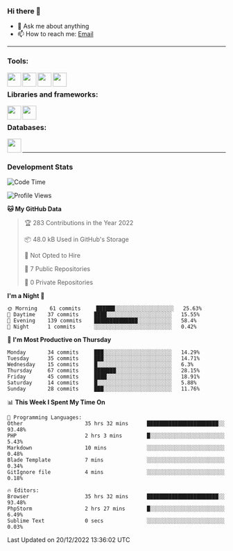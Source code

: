 ### Hi there 👋

<!-- - 🔭 I’m currently working on [huyviet] -->
- 💬 Ask me about anything
- 📫 How to reach me: [Email]
<!-- - ⚡ Fun fact: abc -->

---

### Tools:
<img align='left' height="32" width="32" src="https://cdn.jsdelivr.net/npm/simple-icons@4.8.0/icons/phpstorm.svg" />
<img align='left' height="32" width="32" src="https://cdn.jsdelivr.net/npm/simple-icons@4.8.0/icons/sublimetext.svg" />
<img align='left' height="32" width="32" src="https://cdn.jsdelivr.net/npm/simple-icons@4.8.0/icons/laragon.svg" />
<img align='left' height="32" width="32" src="https://cdn.jsdelivr.net/npm/simple-icons@4.8.0/icons/xampp.svg" />
<br>

### Libraries and frameworks:
<img align='left' height="32" width="32" src="https://cdn.jsdelivr.net/npm/simple-icons@4.8.0/icons/laravel.svg" />
<img align='left' height="32" width="32" src="https://cdn.jsdelivr.net/npm/simple-icons@4.8.0/icons/jquery.svg" />
<br>

### Databases:
<img align='left' height="32" width="32" src="https://cdn.jsdelivr.net/npm/simple-icons@4.8.0/icons/mysql.svg" />
<br>

---
### Development Stats
<!--START_SECTION:waka-->
![Code Time](http://img.shields.io/badge/Code%20Time-563%20hrs%2048%20mins-blue)

![Profile Views](http://img.shields.io/badge/Profile%20Views-74-blue)

**🐱 My GitHub Data** 

> 🏆 283 Contributions in the Year 2022
 > 
> 📦 48.0 kB Used in GitHub's Storage 
 > 
> 🚫 Not Opted to Hire
 > 
> 📜 7 Public Repositories 
 > 
> 🔑 0 Private Repositories  
 > 
**I'm a Night 🦉** 

```text
🌞 Morning    61 commits     ██████░░░░░░░░░░░░░░░░░░░   25.63% 
🌆 Daytime    37 commits     ████░░░░░░░░░░░░░░░░░░░░░   15.55% 
🌃 Evening    139 commits    ██████████████░░░░░░░░░░░   58.4% 
🌙 Night      1 commits      ░░░░░░░░░░░░░░░░░░░░░░░░░   0.42%

```
📅 **I'm Most Productive on Thursday** 

```text
Monday       34 commits     ███░░░░░░░░░░░░░░░░░░░░░░   14.29% 
Tuesday      35 commits     ███░░░░░░░░░░░░░░░░░░░░░░   14.71% 
Wednesday    15 commits     █░░░░░░░░░░░░░░░░░░░░░░░░   6.3% 
Thursday     67 commits     ███████░░░░░░░░░░░░░░░░░░   28.15% 
Friday       45 commits     ████░░░░░░░░░░░░░░░░░░░░░   18.91% 
Saturday     14 commits     █░░░░░░░░░░░░░░░░░░░░░░░░   5.88% 
Sunday       28 commits     ███░░░░░░░░░░░░░░░░░░░░░░   11.76%

```


📊 **This Week I Spent My Time On** 

```text
💬 Programming Languages: 
Other                    35 hrs 32 mins      ███████████████████████░░   93.48% 
PHP                      2 hrs 3 mins        █░░░░░░░░░░░░░░░░░░░░░░░░   5.43% 
Markdown                 10 mins             ░░░░░░░░░░░░░░░░░░░░░░░░░   0.48% 
Blade Template           7 mins              ░░░░░░░░░░░░░░░░░░░░░░░░░   0.34% 
GitIgnore file           4 mins              ░░░░░░░░░░░░░░░░░░░░░░░░░   0.18%

🔥 Editors: 
Browser                  35 hrs 32 mins      ███████████████████████░░   93.48% 
PhpStorm                 2 hrs 27 mins       █░░░░░░░░░░░░░░░░░░░░░░░░   6.49% 
Sublime Text             0 secs              ░░░░░░░░░░░░░░░░░░░░░░░░░   0.03%

```


 Last Updated on 20/12/2022 13:36:02 UTC
<!--END_SECTION:waka-->

[huyviet]: https://huyviet.vn/
[EMAIl]: https://mail.google.com/mail/u/0/?fs=1&tf=cm&source=mailto&to=huynguyenviet0110@gmail.com
